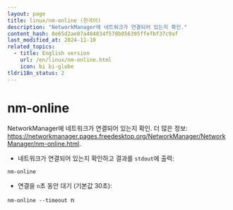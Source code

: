 ```yaml
---
layout: page
title: linux/nm-online (한국어)
description: "NetworkManager에 네트워크가 연결되어 있는지 확인."
content_hash: 8e65d2ae07a484834f578b056395ffefbf37c9af
last_modified_at: 2024-11-10
related_topics:
  - title: English version
    url: /en/linux/nm-online.html
    icon: bi bi-globe
tldri18n_status: 2
---
```

# nm-online

NetworkManager에 네트워크가 연결되어 있는지 확인.
더 많은 정보: <https://networkmanager.pages.freedesktop.org/NetworkManager/NetworkManager/nm-online.html>.

- 네트워크가 연결되어 있는지 확인하고 결과를 `stdout`에 출력:

`nm-online`

- 연결을 `n`초 동안 대기 (기본값 30초):

`nm-online --timeout `<span class="tldr-var badge badge-pill bg-dark-lm bg-white-dm text-white-lm text-dark-dm font-weight-bold">n</span>
